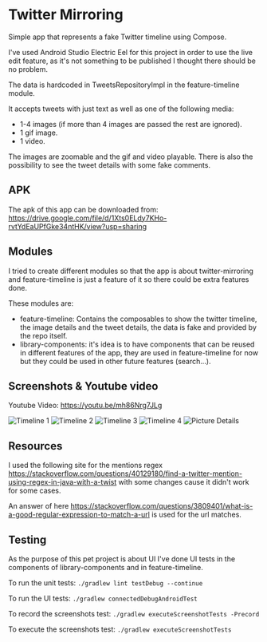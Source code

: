 # Twitter Mirroring

Simple app that represents a fake Twitter timeline using Compose.

I've used Android Studio Electric Eel for this project in order to use the live edit feature, 
as it's not something to be published I thought there should be no problem.

The data is hardcoded in TweetsRepositoryImpl in the feature-timeline module.

It accepts tweets with just text as well as one of the following media:
- 1-4 images (if more than 4 images are passed the rest are ignored).
- 1 gif image.
- 1 video.

The images are zoomable and the gif and video playable.
There is also the possibility to see the tweet details with some fake comments.

## APK

The apk of this app can be downloaded from:
https://drive.google.com/file/d/1Xts0ELdy7KHo-rvtYdEaUPfGke34ntHK/view?usp=sharing

## Modules
I tried to create different modules so that the app is about twitter-mirroring and feature-timeline
is just a feature of it so there could be extra features done.

These modules are:
- feature-timeline: Contains the composables to show the twitter timeline, the image details 
and the tweet details, the data is fake and provided by the repo itself.
- library-components: it's idea is to have components that can be reused in different features of 
the app, they are used in feature-timeline for now but they could be used in other future features 
(search...).

## Screenshots & Youtube video

Youtube Video: https://youtu.be/mh86Nrg7JLg

![Timeline 1](/screenshots/timeline1.png "Timeline 1")
![Timeline 2](/screenshots/timeline2.png "Timeline 2")
![Timeline 3](/screenshots/timeline3.png "Timeline 3")
![Timeline 4](/screenshots/timeline4.png "Timeline 4")
![Picture Details](/screenshots/pictureDetails.png "Picture Details")

## Resources

I used the following site for the mentions regex 
https://stackoverflow.com/questions/40129180/find-a-twitter-mention-using-regex-in-java-with-a-twist 
with some changes cause it didn't work for some cases.

An answer of here https://stackoverflow.com/questions/3809401/what-is-a-good-regular-expression-to-match-a-url 
is used for the url matches.

## Testing

As the purpose of this pet project is about UI I've done UI tests in the components of library-components
and in feature-timeline.

To run the unit tests: `./gradlew lint testDebug --continue`

To run the UI tests: `./gradlew connectedDebugAndroidTest`

To record the screenshots test: `./gradlew executeScreenshotTests -Precord`

To execute the screenshots test: `./gradlew executeScreenshotTests`
